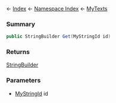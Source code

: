 ← [Index](Api-Index) ← [Namespace Index](Namespace-Index) ← [MyTexts](VRage.MyTexts)

### Summary

```csharp
public StringBuilder Get(MyStringId id)
```

### Returns

[StringBuilder](https://docs.microsoft.com/en-us/dotnet/api/system.text.stringbuilder?view=netframework-4.6)

### Parameters

* [MyStringId](VRage.Utils.MyStringId) id
